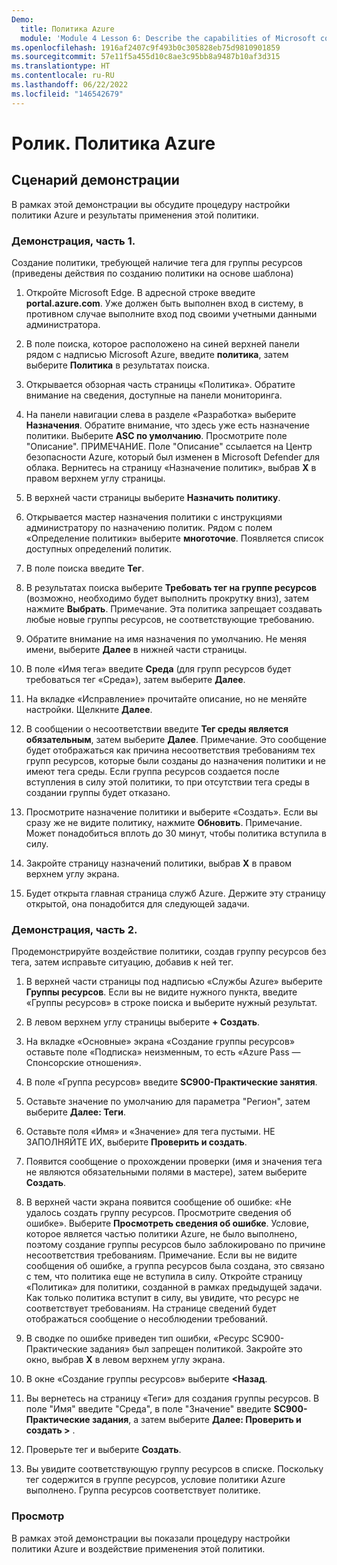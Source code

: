 ```yaml
---
Demo:
  title: Политика Azure
  module: 'Module 4 Lesson 6: Describe the capabilities of Microsoft compliance solutions: Describe Azure Policy'
ms.openlocfilehash: 1916af2407c9f493b0c305828eb75d9810901859
ms.sourcegitcommit: 57e11f5a455d10c8ae3c95bb8a9487b10af3d315
ms.translationtype: HT
ms.contentlocale: ru-RU
ms.lasthandoff: 06/22/2022
ms.locfileid: "146542679"
---
```

# <a name="demo-azure-policy"></a>Ролик. Политика Azure

## <a name="demo-scenario"></a>Сценарий демонстрации

В рамках этой демонстрации вы обсудите процедуру настройки политики Azure и результаты применения этой политики.

### <a name="demo-part-1"></a>Демонстрация, часть 1.

Создание политики, требующей наличие тега для группы ресурсов (приведены действия по созданию политики на основе шаблона)

1. Откройте Microsoft Edge. В адресной строке введите **portal.azure.com**.  Уже должен быть выполнен вход в систему, в противном случае выполните вход под своими учетными данными администратора.

1. В поле поиска, которое расположено на синей верхней панели рядом с надписью Microsoft Azure, введите **политика**, затем выберите **Политика** в результатах поиска.

1. Открывается обзорная часть страницы «Политика». Обратите внимание на сведения, доступные на панели мониторинга.

1. На панели навигации слева в разделе «Разработка» выберите **Назначения**.  Обратите внимание, что здесь уже есть назначение политики. Выберите **ASC по умолчанию**.  Просмотрите поле "Описание". ПРИМЕЧАНИЕ. Поле "Описание" ссылается на Центр безопасности Azure, который был изменен в Microsoft Defender для облака.  Вернитесь на страницу «Назначение политик», выбрав **X** в правом верхнем углу страницы.

1. В верхней части страницы выберите **Назначить политику**.

1. Открывается мастер назначения политики с инструкциями администратору по назначению политик.  Рядом с полем «Определение политики» выберите **многоточие**.  Появляется список доступных определений политик.  

1. В поле поиска введите **Тег**.

1. В результатах поиска выберите **Требовать тег на группе ресурсов** (возможно, необходимо будет выполнить прокрутку вниз), затем нажмите **Выбрать**.  Примечание. Эта политика запрещает создавать любые новые группы ресурсов, не соответствующие требованию.  

1. Обратите внимание на имя назначения по умолчанию.  Не меняя имени, выберите **Далее** в нижней части страницы.

1. В поле «Имя тега» введите **Среда** (для групп ресурсов будет требоваться тег «Среда»), затем выберите **Далее**.  

1. На вкладке «Исправление» прочитайте описание, но не меняйте настройки. Щелкните **Далее**.

1. В сообщении о несоответствии введите **Тег среды является обязательным**, затем выберите **Далее**. Примечание. Это сообщение будет отображаться как причина несоответствия требованиям тех групп ресурсов, которые были созданы до назначения политики и не имеют тега среды.  Если группа ресурсов создается после вступления в силу этой политики, то при отсутствии тега среды в создании группы будет отказано.

1. Просмотрите назначение политики и выберите «Создать».  Если вы сразу же не видите политику, нажмите **Обновить**. Примечание. Может понадобиться вплоть до 30 минут, чтобы политика вступила в силу.

1. Закройте страницу назначений политики, выбрав **X** в правом верхнем углу экрана.

1. Будет открыта главная страница служб Azure.  Держите эту страницу открытой, она понадобится для следующей задачи.

### <a name="demo-part-2"></a>Демонстрация, часть 2.

Продемонстрируйте воздействие политики, создав группу ресурсов без тега, затем исправьте ситуацию, добавив к ней тег.

1. В верхней части страницы под надписью «Службы Azure» выберите **Группы ресурсов**. Если вы не видите нужного пункта, введите «Группы ресурсов» в строке поиска и выберите нужный результат.

1. В левом верхнем углу страницы выберите **+ Создать**.

1. На вкладке «Основные» экрана «Создание группы ресурсов» оставьте поле «Подписка» неизменным, то есть «Azure Pass — Спонсорские отношения».

1. В поле «Группа ресурсов» введите **SC900-Практические занятия**.

1. Оставьте значение по умолчанию для параметра "Регион", затем выберите **Далее: Теги**.

1. Оставьте поля «Имя» и «Значение» для тега пустыми.  НЕ ЗАПОЛНЯЙТЕ ИХ, выберите **Проверить и создать**.

1. Появится сообщение о прохождении проверки (имя и значения тега не являются обязательными полями в мастере), затем выберите **Создать**.

1. В верхней части экрана появится сообщение об ошибке: «Не удалось создать группу ресурсов. Просмотрите сведения об ошибке».  Выберите **Просмотреть сведения об ошибке**. Условие, которое является частью политики Azure, не было выполнено, поэтому создание группы ресурсов было заблокировано по причине несоответствия требованиям. Примечание. Если вы не видите сообщения об ошибке, а группа ресурсов была создана, это связано с тем, что политика еще не вступила в силу.  Откройте страницу «Политика» для политики, созданной в рамках предыдущей задачи. Как только политика вступит в силу, вы увидите, что ресурс не соответствует требованиям.  На странице сведений будет отображаться сообщение о несоблюдении требований.

1. В сводке по ошибке приведен тип ошибки, «Ресурс SC900-Практические задания» был запрещен политикой.  Закройте это окно, выбрав **X** в левом верхнем углу экрана.

1. В окне «Создание группы ресурсов» выберите **<Назад**.

1. Вы вернетесь на страницу «Теги» для создания группы ресурсов.  В поле "Имя" введите "Среда", в поле "Значение" введите **SC900-Практические задания**, а затем выберите **Далее: Проверить и создать >** .

1. Проверьте тег и выберите **Создать**.

1. Вы увидите соответствующую группу ресурсов в списке.  Поскольку тег содержится в группе ресурсов, условие политики Azure выполнено.  Группа ресурсов соответствует политике.

### <a name="review"></a>Просмотр

В рамках этой демонстрации вы показали процедуру настройки политики Azure и воздействие применения этой политики.
